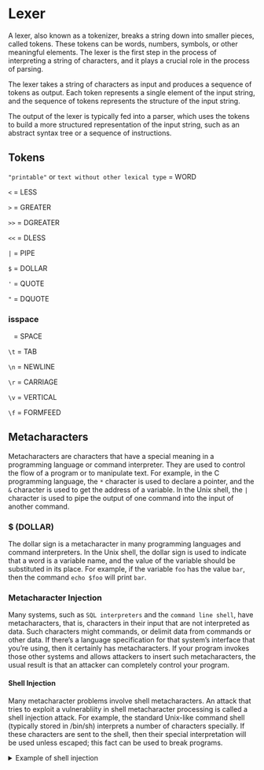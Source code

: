 # Lexer

A lexer, also known as a tokenizer, breaks a string down into smaller pieces, called tokens. These tokens can be words, numbers, symbols, or other meaningful elements. The lexer is the first step in the process of interpreting a string of characters, and it plays a crucial role in the process of parsing.

The lexer takes a string of characters as input and produces a sequence of tokens as output. Each token represents a single element of the input string, and the sequence of tokens represents the structure of the input string.

The output of the lexer is typically fed into a parser, which uses the tokens to build a more structured representation of the input string, such as an abstract syntax tree or a sequence of instructions.

## Tokens
`"printable"` or `text without other lexical type` = WORD

`<` = LESS

`>` = GREATER

`>>` = DGREATER

`<<` = DLESS

`|` = PIPE

`$` = DOLLAR

`'` = QUOTE

`"` = DQUOTE

### isspace

` ` = SPACE

`\t` = TAB

`\n` = NEWLINE

`\r` = CARRIAGE

`\v` = VERTICAL

`\f` = FORMFEED

## Metacharacters

Metacharacters are characters that have a special meaning in a programming language or command interpreter. They are used to control the flow of a program or to manipulate text. For example, in the C programming language, the `*` character is used to declare a pointer, and the `&` character is used to get the address of a variable. In the Unix shell, the `|` character is used to pipe the output of one command into the input of another command.

### $ (DOLLAR)

The dollar sign is a metacharacter in many programming languages and command interpreters. In the Unix shell, the dollar sign is used to indicate that a word is a variable name, and the value of the variable should be substituted in its place. For example, if the variable `foo` has the value `bar`, then the command `echo $foo` will print `bar`.

### Metacharacter Injection

Many systems, such as `SQL interpreters` and the `command line shell`, have metacharacters, that is, characters in their input that are not interpreted as data. Such characters might commands, or delimit data from commands or other data. If there’s a language specification for that system’s interface that you’re using, then it certainly has metacharacters. If your program invokes those other systems and allows attackers to insert such metacharacters, the usual result is that an attacker can completely control your program.

#### Shell Injection

Many metacharacter problems involve shell metacharacters. An attack that tries to exploit a vulnerabliity in shell metacharacter processing is called a shell injection attack. For example, the standard Unix-like command shell (typically stored in /bin/sh) interprets a number of characters specially. If these characters are sent to the shell, then their special interpretation will be used unless escaped; this fact can be used to break programs. 

<details>
<summary>Example of shell injection</summary>

For example, the following command line:

```sh
ls -l $HOME
```

will list the contents of the user's home directory. However, if the user's home directory is `/home/username; rm -rf /`, then the following command line:

```sh
ls -l $HOME
```

will list the contents of the user's home directory and then delete everything in the root directory. This is because the shell will interpret the $HOME variable and execute the command:

```sh
ls -l /home/username; rm -rf /
```

</details>
